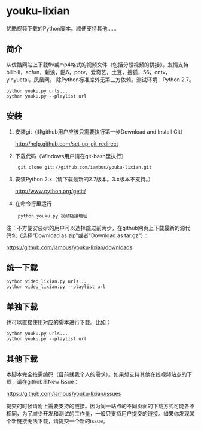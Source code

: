 youku-lixian
=============
优酷视频下载的Python脚本。顺便支持其他……

简介
----
从优酷网站上下载flv或mp4格式的视频文件（包括分段视频的拼接）。友情支持bilibili，acfun，新浪，酷6，pptv，爱奇艺，土豆，搜狐，56，cntv，yinyuetai，凤凰网。
除Python标准库外无第三方依赖。测试环境：Python 2.7。

	python youku.py urls...
	python youku.py --playlist url

安装
----

1. 安装git（非github用户应该只需要执行第一步Download and Install Git）

      http://help.github.com/set-up-git-redirect

2. 下载代码（Windows用户请在git-bash里执行）

        git clone git://github.com/iambus/youku-lixian.git

3. 安装Python 2.x（请下载最新的2.7版本。3.x版本不支持。）

      http://www.python.org/getit/

4. 在命令行里运行

        python youku.py 视频链接地址

注：不方便安装git的用户可以选择跳过前两步，在github网页上下载最新的源代码包（选择"Download as zip"或者"Download as tar.gz"）：

https://github.com/iambus/youku-lixian/downloads

统一下载
--------

	python video_lixian.py urls...
	python video_lixian.py --playlist url

单独下载
--------

也可以直接使用对应的脚本进行下载。比如：

	python youku.py urls...
	python youku.py --playlist url

其他下载
--------

本脚本完全按需编码（目前就我个人的需求）。如果想支持其他在线视频站点的下载，请在github里New Issue：

https://github.com/iambus/youku-lixian/issues

提交的时候请附上需要支持的链接。因为同一站点的不同页面的下载方式可能各不相同，为了减少开发和测试的工作量，一般只支持用户提交的链接。如果你发现某个新链接无法下载，请提交一个新的issue。


